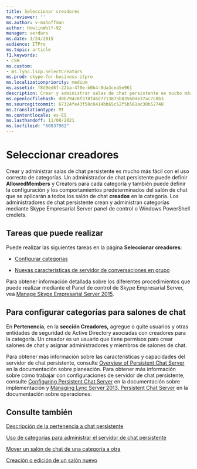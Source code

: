 ```yaml
---
title: Seleccionar creadores
ms.reviewer: ''
ms.author: v-mahoffman
author: HowlinWolf-92
manager: serdars
ms.date: 3/24/2015
audience: ITPro
ms.topic: article
f1.keywords:
- CSH
ms.custom:
- ms.lync.lscp.SelectCreators
ms.prod: skype-for-business-itpro
ms.localizationpriority: medium
ms.assetid: f8d9ed6f-22ba-470e-b0b4-0da3cea5e961
description: Crear y administrar salas de chat persistente es mucho más fácil con el uso correcto de categorías. Un administrador de chat persistente puede definir AllowedMembers y Creators para cada categoría y también puede definir la configuración y los comportamientos predeterminados del salón de chat que se aplicarán a todos los salón de chat creados en la categoría. Los administradores de chat persistente crean y administran categorías mediante Skype Empresarial Server panel de control o Windows PowerShell cmdlets.
ms.openlocfilehash: d0b794c8f378f46d7713875b83560de37ac7c8b3
ms.sourcegitcommit: 67324fe43f50c8414bb65c52f5b561ac30b52748
ms.translationtype: MT
ms.contentlocale: es-ES
ms.lasthandoff: 11/08/2021
ms.locfileid: "60837982"
---
```

# <a name="select-creators"></a>Seleccionar creadores

Crear y administrar salas de chat persistente es mucho más fácil con el uso correcto de categorías. Un administrador de chat persistente puede definir **AllowedMembers** y Creators para cada categoría y también puede definir la configuración y los comportamientos predeterminados del salón de chat que se aplicarán a todos los salón de chat **creados** en la categoría. Los administradores de chat persistente crean y administran categorías mediante Skype Empresarial Server panel de control o Windows PowerShell cmdlets.

## <a name="tasks-that-you-can-perform"></a>Tareas que puede realizar

Puede realizar las siguientes tareas en la página **Seleccionar creadores**:

- [Configurar categorías](/previous-versions/office/lync-server-2013/lync-server-2013-configure-categories)

- [Nuevas características de servidor de conversaciones en grupo](/previous-versions/office/lync-server-2013/lync-server-2013-new-persistent-chat-server-features)

Para obtener información detallada sobre los diferentes procedimientos que puede realizar mediante el Panel de control de Skype Empresarial Server, vea [Manage Skype Empresarial Server 2015](../../manage/manage.md).

## <a name="to-configure-categories-for-chat-rooms"></a>Para configurar categorías para salones de chat

En **Pertenencia**, en la **sección Creadores,** agregue o quite usuarios y otras entidades de seguridad de Active Directory asociadas con creadores para la categoría. Un creador es un usuario que tiene permisos para crear salones de chat y asignar administradores y miembros de salones de chat.



Para obtener más información sobre las características y capacidades del servidor de chat persistente, consulte [Overview of Persistent Chat Server](/previous-versions/office/lync-server-2013/lync-server-2013-overview-of-persistent-chat-server) en la documentación sobre planeación. Para obtener más información sobre cómo trabajar con configuraciones de servidor de chat persistente, consulte [Configuring Persistent Chat Server](/previous-versions/office/lync-server-2013/lync-server-2013-configuring-persistent-chat-server) en la documentación sobre implementación y [Managing Lync Server 2013, Persistent Chat Server](/previous-versions/office/lync-server-2013/managing-lync-server-2013-persistent-chat-server) en la documentación sobre operaciones.

## <a name="see-also"></a>Consulte también

[Descripción de la pertenencia a chat persistente](/previous-versions/office/lync-server-2013/understanding-persistent-chat-membership)

[Uso de categorías para administrar el servidor de chat persistente](/previous-versions/office/lync-server-2013/using-categories-to-administer-persistent-chat-server)

[Mover un salón de chat de una categoría a otra](/previous-versions/office/lync-server-2013/lync-server-2013-moving-a-chat-room-from-one-category-to-another)

[Creación o edición de un salón nuevo](/previous-versions/office/lync-server-2013/lync-server-2013-creating-or-editing-a-new-room)